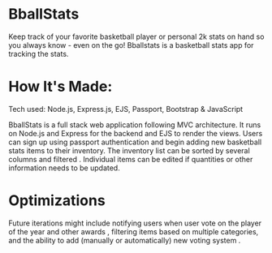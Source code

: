 # BballStats

Keep track of your favorite basketball player or personal 2k stats on hand so you always know - even on the go!
Bballstats is a basketball stats app for tracking the stats.

# How It's Made:
Tech used: Node.js, Express.js, EJS, Passport, Bootstrap & JavaScript

BballStats is a full stack web application following MVC architecture. It runs on Node.js and Express for the backend and EJS to render the views. Users can sign up using passport authentication and begin adding new basketball stats items to their inventory. The inventory list can be sorted by several columns and filtered . Individual items can be edited if quantities or other information needs to be updated. 




# Optimizations

Future iterations might include notifying users when user vote on the player of the year and other awards , filtering items based on multiple categories,  and the ability to add (manually or automatically) new voting system .






